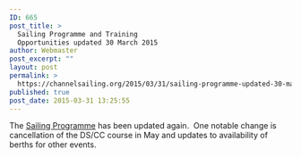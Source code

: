 ```yaml
---
ID: 665
post_title: >
  Sailing Programme and Training
  Opportunities updated 30 March 2015
author: Webmaster
post_excerpt: ""
layout: post
permalink: >
  https://channelsailing.org/2015/03/31/sailing-programme-updated-30-march-2015/
published: true
post_date: 2015-03-31 13:25:55
---
```

The <a href="https://channelsailing.wordpress.com/sailing-programme/">Sailing Programme</a> has been updated again.  One notable change is cancellation of the DS/CC course in May and updates to availability of berths for other events.